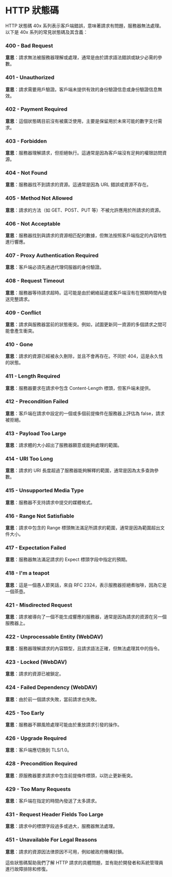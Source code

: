 # HTTP 狀態碼

HTTP 狀態碼 40x 系列表示客戶端錯誤，意味著請求有問題，服務器無法處理。以下是 40x 系列的常見狀態碼及其含義：

### 400 - Bad Request
**意思**：請求無法被服務器理解或處理，通常是由於請求語法錯誤或缺少必需的參數。

### 401 - Unauthorized
**意思**：請求需要用戶驗證。客戶端未提供有效的身份驗證信息或身份驗證信息無效。

### 402 - Payment Required
**意思**：這個狀態碼目前沒有被廣泛使用，主要是保留用於未來可能的數字支付需求。

### 403 - Forbidden
**意思**：服務器理解請求，但拒絕執行。這通常是因為客戶端沒有足夠的權限訪問資源。

### 404 - Not Found
**意思**：服務器找不到請求的資源。這通常是因為 URL 錯誤或資源不存在。

### 405 - Method Not Allowed
**意思**：請求的方法（如 GET、POST、PUT 等）不被允許應用於所請求的資源。

### 406 - Not Acceptable
**意思**：服務器找到與請求的資源相匹配的數據，但無法按照客戶端指定的內容特性進行響應。

### 407 - Proxy Authentication Required
**意思**：客戶端必須先通過代理伺服器的身份驗證。

### 408 - Request Timeout
**意思**：服務器等待請求超時。這可能是由於網絡延遲或客戶端沒有在預期時間內發送完整請求。

### 409 - Conflict
**意思**：請求與服務器當前的狀態衝突。例如，試圖更新同一資源的多個請求之間可能會產生衝突。

### 410 - Gone
**意思**：請求的資源已經被永久刪除，並且不會再存在。不同於 404，這是永久性的狀態。

### 411 - Length Required
**意思**：服務器要求在請求中包含 Content-Length 標頭，但客戶端未提供。

### 412 - Precondition Failed
**意思**：客戶端在請求中設定的一個或多個前提條件在服務器上評估為 false，請求被拒絕。

### 413 - Payload Too Large
**意思**：請求體的大小超出了服務器願意或能夠處理的範圍。

### 414 - URI Too Long
**意思**：請求的 URI 長度超過了服務器能夠解釋的範圍，通常是因為太多查詢參數。

### 415 - Unsupported Media Type
**意思**：服務器不支持請求中提交的媒體格式。

### 416 - Range Not Satisfiable
**意思**：請求中包含的 Range 標頭無法滿足所請求的範圍，通常是因為範圍超出文件大小。

### 417 - Expectation Failed
**意思**：服務器無法滿足請求的 Expect 標頭字段中指定的預期。

### 418 - I'm a teapot
**意思**：這是一個愚人節笑話，來自 RFC 2324，表示服務器拒絕煮咖啡，因為它是一個茶壺。

### 421 - Misdirected Request
**意思**：請求被導向了一個不能生成響應的服務器，通常是因為請求的資源在另一個服務器上。

### 422 - Unprocessable Entity (WebDAV)
**意思**：服務器理解請求的內容類型，且請求語法正確，但無法處理其中的指令。

### 423 - Locked (WebDAV)
**意思**：請求的資源已被鎖定。

### 424 - Failed Dependency (WebDAV)
**意思**：由於前一個請求失敗，當前請求也失敗。

### 425 - Too Early
**意思**：服務器不願風險處理可能由於重放請求引發的操作。

### 426 - Upgrade Required
**意思**：客戶端應切換到 TLS/1.0。

### 428 - Precondition Required
**意思**：原服務器要求請求中包含前提條件標頭，以防止更新衝突。

### 429 - Too Many Requests
**意思**：客戶端在指定的時間內發送了太多請求。

### 431 - Request Header Fields Too Large
**意思**：請求中的標頭字段過多或過大，服務器無法處理。

### 451 - Unavailable For Legal Reasons
**意思**：請求的資源因法律原因不可用，例如被政府機構封鎖。

這些狀態碼幫助我們了解 HTTP 請求的具體問題，並有助於開發者和系統管理員進行故障排除和修復。